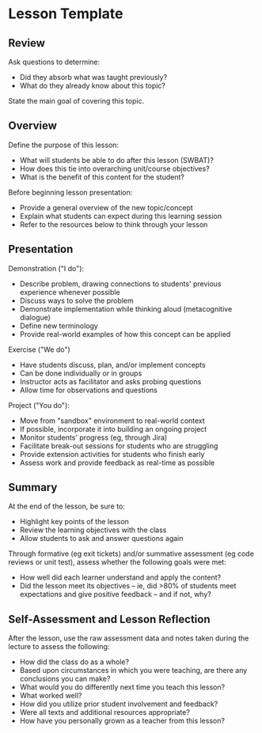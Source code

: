 # Lesson Template

## Review

Ask questions to determine:

- Did they absorb what was taught previously?
- What do they already know about this topic?

State the main goal of covering this topic.

## Overview

Define the purpose of this lesson:

- What will students be able to do after this lesson (SWBAT)?
- How does this tie into overarching unit/course objectives?
- What is the benefit of this content for the student?

Before beginning lesson presentation:

- Provide a general overview of the new topic/concept
- Explain what students can expect during this learning session
- Refer to the resources below to think through your lesson

## Presentation

Demonstration ("I do"):

- Describe problem, drawing connections to students' previous experience whenever possible
- Discuss ways to solve the problem
- Demonstrate implementation while thinking aloud (metacognitive dialogue)
- Define new terminology
- Provide real-world examples of how this concept can be applied

Exercise ("We do")

- Have students discuss, plan, and/or implement concepts
- Can be done individually or in groups
- Instructor acts as facilitator and asks probing questions
- Allow time for observations and questions

Project ("You do"):

- Move from "sandbox" environment to real-world context
- If possible, incorporate it into building an ongoing project
- Monitor students' progress (eg, through Jira)
- Facilitate break-out sessions for students who are struggling
- Provide extension activities for students who finish early
- Assess work and provide feedback as real-time as possible

## Summary

At the end of the lesson, be sure to:

- Highlight key points of the lesson
- Review the learning objectives with the class
- Allow students to ask and answer questions again

Through formative (eg exit tickets) and/or summative assessment (eg code reviews or unit test), assess whether the following goals were met:

- How well did each learner understand and apply the content?
- Did the lesson meet its objectives – ie, did >80% of students meet expectations and give positive feedback – and if not, why?

## Self-Assessment and Lesson Reflection

After the lesson, use the raw assessment data and notes taken during the lecture to assess the following:

- How did the class do as a whole?
- Based upon circumstances in which you were teaching, are there any conclusions you can make?
- What would you do differently next time you teach this lesson?
- What worked well?
- How did you utilize prior student involvement and feedback?
- Were all texts and additional resources appropriate?
- How have you personally grown as a teacher from this lesson?

